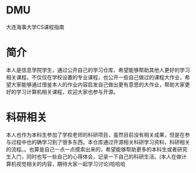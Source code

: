 # DMU
大连海事大学CS课程指南
# 简介
本人是信息学院学生，通过公开自己的学习仓库，希望能够帮助其他人更好的学习相关课程。不仅仅在学校设置的专业课程，也公开一些自己做过的课程大作业，希望大家能够通过借鉴本人的作业内容启发自己做出更有意思的大作业，帮助大家更好的学习计算机相关课程，欢迎大家也参与开源。
# 科研相关
本人也作为本科生参加了学校老师的科研项目，虽然目前没有相关成果，但是在参与过程中也的确学习到了很多东西。本仓库通过开源相关科研学习资料，科研相关的流程。。也算是自己一点一点摸索出来的，希望能够帮助更多的本科生或者研究生入门，同时也写一些自己的心得体会，记录一下自己的科研生活。(本人在做计算机视觉相关的内容，期待大家一起学习讨论)哈哈哈
